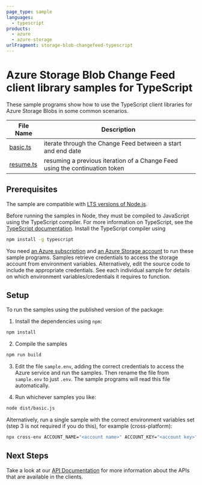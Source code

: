 ```yaml
---
page_type: sample
languages:
  - typescript
products:
  - azure
  - azure-storage
urlFragment: storage-blob-changefeed-typescript
---
```


# Azure Storage Blob Change Feed client library samples for TypeScript

These sample programs show how to use the TypeScript client libraries for Azure Storage Blobs in some common scenarios.

| **File Name**       | **Description**                                                             |
| ------------------- | --------------------------------------------------------------------------- |
| [basic.ts][basic]   | iterate through the Change Feed between a start and end date                |
| [resume.ts][resume] | resuming a previous iteration of a Change Feed using the continuation token |

## Prerequisites

The sample are compatible with [LTS versions of Node.js](https://nodejs.org/about/releases/).

Before running the samples in Node, they must be compiled to JavaScript using the TypeScript compiler. For more information on TypeScript, see the [TypeScript documentation][typescript]. Install the TypeScript compiler using

```bash
npm install -g typescript
```

You need [an Azure subscription][freesub] and [an Azure Storage account][azstorage] to run these sample programs. Samples retrieve credentials to access the storage account from environment variables. Alternatively, edit the source code to include the appropriate credentials. See each individual sample for details on which environment variables/credentials it requires to function.

## Setup

To run the samples using the published version of the package:

1. Install the dependencies using `npm`:

```bash
npm install
```

2. Compile the samples

```bash
npm run build
```

3. Edit the file `sample.env`, adding the correct credentials to access the Azure service and run the samples. Then rename the file from `sample.env` to just `.env`. The sample programs will read this file automatically.

4. Run whichever samples you like:

```bash
node dist/basic.js
```

Alternatively, run a single sample with the correct environment variables set (step 3 is not required if you do this), for example (cross-platform):

```bash
npx cross-env ACCOUNT_NAME="<account name>" ACCOUNT_KEY="<account key>" node dist/basic.js
```

## Next Steps

Take a look at our [API Documentation][apiref] for more information about the APIs that are available in the clients.

[basic]: https://github.com/Azure/azure-sdk-for-js/tree/main/sdk/storage/storage-blob-changefeed/samples/typescript/src/basic.ts
[resume]: https://github.com/Azure/azure-sdk-for-js/tree/main/sdk/storage/storage-blob-changefeed/samples/typescript/src/resume.ts
[apiref]: https://docs.microsoft.com/javascript/api/@azure/storage-blob-changefeed
[azstorage]: https://docs.microsoft.com/azure/storage/common/storage-account-overview
[freesub]: https://azure.microsoft.com/free/
[typescript]: https://www.typescriptlang.org/docs/home.html
